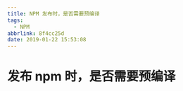 ```yaml
---
title: NPM 发布时，是否需要预编译
tags:
  - NPM
abbrlink: 8f4cc25d
date: 2019-01-22 15:53:08
---
```


# 发布 npm 时，是否需要预编译